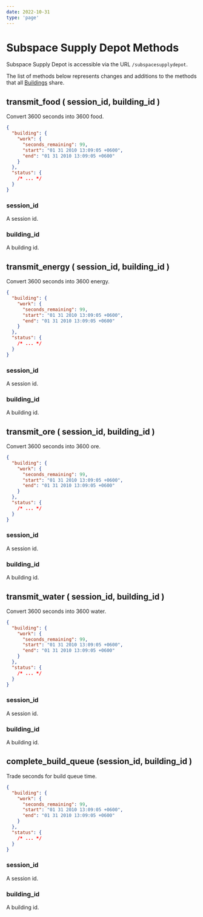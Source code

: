 ```yaml
---
date: 2022-10-31
type: 'page'
---
```


# Subspace Supply Depot Methods

Subspace Supply Depot is accessible via the URL `/subspacesupplydepot`.

The list of methods below represents changes and additions to the methods that all [Buildings](/api/Buildings) share.

## transmit_food ( session_id, building_id )

Convert 3600 seconds into 3600 food.

```json
{
  "building": {
    "work": {
      "seconds_remaining": 99,
      "start": "01 31 2010 13:09:05 +0600",
      "end": "01 31 2010 13:09:05 +0600"
    }
  },
  "status": {
    /* ... */
  }
}
```

### session_id

A session id.

### building_id

A building id.

## transmit_energy ( session_id, building_id )

Convert 3600 seconds into 3600 energy.

```json
{
  "building": {
    "work": {
      "seconds_remaining": 99,
      "start": "01 31 2010 13:09:05 +0600",
      "end": "01 31 2010 13:09:05 +0600"
    }
  },
  "status": {
    /* ... */
  }
}
```

### session_id

A session id.

### building_id

A building id.

## transmit_ore ( session_id, building_id )

Convert 3600 seconds into 3600 ore.

```json
{
  "building": {
    "work": {
      "seconds_remaining": 99,
      "start": "01 31 2010 13:09:05 +0600",
      "end": "01 31 2010 13:09:05 +0600"
    }
  },
  "status": {
    /* ... */
  }
}
```

### session_id

A session id.

### building_id

A building id.

## transmit_water ( session_id, building_id )

Convert 3600 seconds into 3600 water.

```json
{
  "building": {
    "work": {
      "seconds_remaining": 99,
      "start": "01 31 2010 13:09:05 +0600",
      "end": "01 31 2010 13:09:05 +0600"
    }
  },
  "status": {
    /* ... */
  }
}
```

### session_id

A session id.

### building_id

A building id.

## complete_build_queue (session_id, building_id )

Trade seconds for build queue time.

```json
{
  "building": {
    "work": {
      "seconds_remaining": 99,
      "start": "01 31 2010 13:09:05 +0600",
      "end": "01 31 2010 13:09:05 +0600"
    }
  },
  "status": {
    /* ... */
  }
}
```

### session_id

A session id.

### building_id

A building id.

```

```
